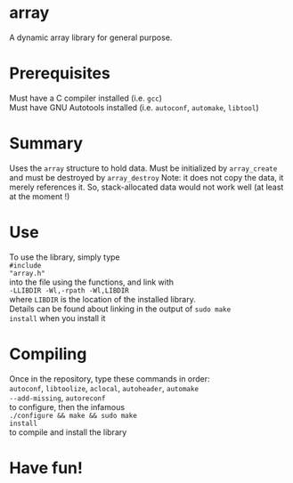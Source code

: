 # array
A dynamic array library for general purpose.
# Prerequisites
  Must have a C compiler installed (i.e. <code>gcc</code>)<br>
  Must have GNU Autotools installed (i.e. <code>autoconf</code>, <code>automake</code>, <code>libtool</code>)
# Summary
  Uses the <code>array</code> structure to hold data. 
  Must be initialized by <code>array_create</code>
  and must be destroyed by <code>array_destroy</code>
  Note: it does not copy the data, it merely references it. So, stack-allocated data would not work well (at least at the moment !)
# Use
  To use the library, simply type
  <br><code>#include "array.h"</code><br>
  into the file using the functions, and link with <br><code>-LLIBDIR -Wl,-rpath -Wl,LIBDIR</code><br> where <code>LIBDIR</code> is the location of the installed library.<br>
  Details can be found about linking in the output of <code>sudo make install</code> when you install it
# Compiling
  Once in the repository, type these commands in order:
  <br><code>autoconf</code>, <code>libtoolize</code>, <code>aclocal</code>, <code>autoheader</code>, <code>automake --add-missing</code>, <code>autoreconf</code><br> to configure, then the infamous <br><code>./configure && make && sudo make install</code><br> to compile and install the library
# Have fun!
